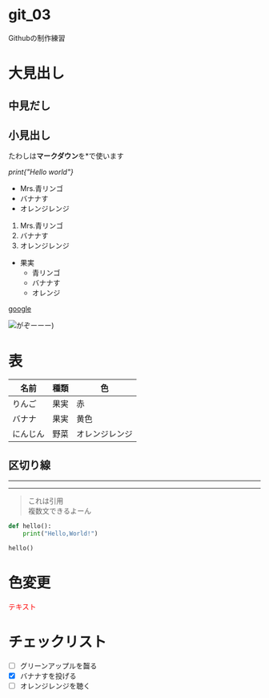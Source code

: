 # git_03
Githubの制作練習

# 大見出し
## 中見だし
## 小見出し
たわしは**マークダウン**を*で使います

*print{"Hello world"}*

- Mrs.青リンゴ
- バナナす
- オレンジレンジ

1. Mrs.青リンゴ
2. バナナす
3. オレンジレンジ

- 果実
    - 青リンゴ
    - バナナす
    - オレンジ

[google](https://mrsgreenapple.com/)

![がぞーーー](https://placehold.co/150x150))

# 表

|名前|種類|色|
|-------|----|---|
|りんご|果実|赤|
|バナナ|果実|黄色|
|にんじん|野菜|オレンジレンジ|

## 区切り線

---
***



> これは引用  
> 複数文できるよーん

```python
def hello():
    print("Hello,World!")

hello()
```
# 色変更
<font color="Red">テキスト</font>

# チェックリスト

- [ ] グリーンアップルを齧る 
- [x] バナナすを投げる
- [ ] オレンジレンジを聴く